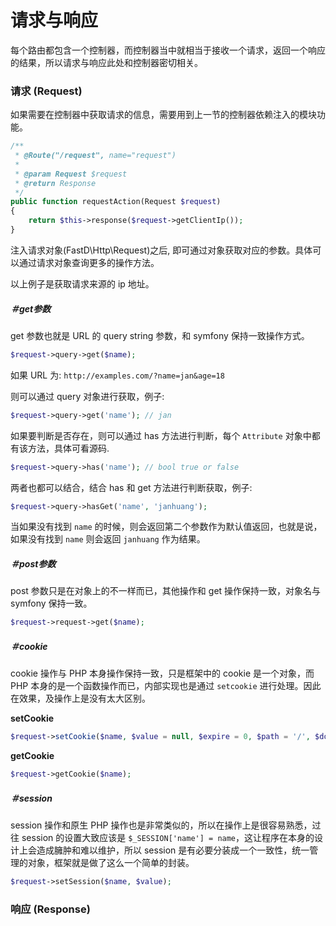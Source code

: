 # 请求与响应

每个路由都包含一个控制器，而控制器当中就相当于接收一个请求，返回一个响应的结果，所以请求与响应此处和控制器密切相关。

### 请求 (Request)

如果需要在控制器中获取请求的信息，需要用到上一节的控制器依赖注入的模块功能。

```php
/**
 * @Route("/request", name="request")
 *
 * @param Request $request
 * @return Response
 */
public function requestAction(Request $request)
{
    return $this->response($request->getClientIp());
}
```

注入请求对象(FastD\Http\Request)之后, 即可通过对象获取对应的参数。具体可以通过请求对象查询更多的操作方法。

以上例子是获取请求来源的 ip 地址。

##### ＃get参数

get 参数也就是 URL 的 query string 参数，和 symfony 保持一致操作方式。

```php
$request->query->get($name);
```

如果 URL 为: `http://examples.com/?name=jan&age=18`

则可以通过 query 对象进行获取，例子: 

```php
$request->query->get('name'); // jan
```

如果要判断是否存在，则可以通过 has 方法进行判断，每个 `Attribute` 对象中都有该方法，具体可看源码.

```php
$request->query->has('name'); // bool true or false
```

两者也都可以结合，结合 has 和 get 方法进行判断获取，例子: 

```php
$request->query->hasGet('name', 'janhuang');
```

当如果没有找到 `name` 的时候，则会返回第二个参数作为默认值返回，也就是说，如果没有找到 `name` 则会返回 `janhuang` 作为结果。

##### ＃post参数

post 参数只是在对象上的不一样而已，其他操作和 get 操作保持一致，对象名与 symfony 保持一致。

```php
$request->request->get($name);
```

##### ＃cookie

cookie 操作与 PHP 本身操作保持一致，只是框架中的 cookie 是一个对象，而 PHP 本身的是一个函数操作而已，内部实现也是通过 `setcookie` 进行处理。因此在效果，及操作上是没有太大区别。

**setCookie**

```php
$request->setCookie($name, $value = null, $expire = 0, $path = '/', $domain = null, $secure = false, $httpOnly = true);
```

**getCookie**

```php
$request->getCookie($name);
```

##### ＃session

session 操作和原生 PHP 操作也是非常类似的，所以在操作上是很容易熟悉，过往 session 的设置大致应该是 `$_SESSION['name'] = name`，这让程序在本身的设计上会造成臃肿和难以维护，所以 session 是有必要分装成一个一致性，统一管理的对象，框架就是做了这么一个简单的封装。

```php
$request->setSession($name, $value);
```

### 响应 (Response)

